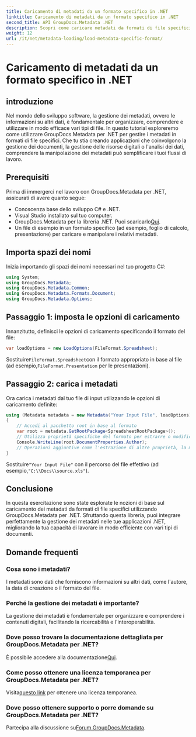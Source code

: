 ```yaml
---
title: Caricamento di metadati da un formato specifico in .NET
linktitle: Caricamento di metadati da un formato specifico in .NET
second_title: API GroupDocs.Metadata .NET
description: Scopri come caricare metadati da formati di file specifici utilizzando GroupDocs.Metadata per .NET in questo tutorial completo.
weight: 12
url: /it/net/metadata-loading/load-metadata-specific-format/
---
```


# Caricamento di metadati da un formato specifico in .NET

## introduzione
Nel mondo dello sviluppo software, la gestione dei metadati, ovvero le informazioni su altri dati, è fondamentale per organizzare, comprendere e utilizzare in modo efficace vari tipi di file. In questo tutorial esploreremo come utilizzare GroupDocs.Metadata per .NET per gestire i metadati in formati di file specifici. Che tu stia creando applicazioni che coinvolgono la gestione dei documenti, la gestione delle risorse digitali o l'analisi dei dati, comprendere la manipolazione dei metadati può semplificare i tuoi flussi di lavoro.
## Prerequisiti
Prima di immergerci nel lavoro con GroupDocs.Metadata per .NET, assicurati di avere quanto segue:
- Conoscenza base dello sviluppo C# e .NET.
- Visual Studio installato sul tuo computer.
-  GroupDocs.Metadata per la libreria .NET. Puoi scaricarlo[Qui](https://releases.groupdocs.com/metadata/net/).
- Un file di esempio in un formato specifico (ad esempio, foglio di calcolo, presentazione) per caricare e manipolare i relativi metadati.

## Importa spazi dei nomi
Inizia importando gli spazi dei nomi necessari nel tuo progetto C#:
```csharp
using System;
using GroupDocs.Metadata;
using GroupDocs.Metadata.Common;
using GroupDocs.Metadata.Formats.Document;
using GroupDocs.Metadata.Options;
```

## Passaggio 1: imposta le opzioni di caricamento
Innanzitutto, definisci le opzioni di caricamento specificando il formato del file:
```csharp
var loadOptions = new LoadOptions(FileFormat.Spreadsheet);
```
 Sostituire`FileFormat.Spreadsheet`con il formato appropriato in base al file (ad esempio,`FileFormat.Presentation` per le presentazioni).
## Passaggio 2: carica i metadati
Ora carica i metadati dal tuo file di input utilizzando le opzioni di caricamento definite:
```csharp
using (Metadata metadata = new Metadata("Your Input File", loadOptions))
{
    // Accedi al pacchetto root in base al formato
    var root = metadata.GetRootPackage<SpreadsheetRootPackage>();
    // Utilizza proprietà specifiche del formato per estrarre o modificare i metadati
    Console.WriteLine(root.DocumentProperties.Author);
    // Operazioni aggiuntive come l'estrazione di altre proprietà, la modifica dei metadati, ecc.
}
```
 Sostituire`"Your Input File"` con il percorso del file effettivo (ad esempio,`"C:\\Docs\\source.xls"`).

## Conclusione
In questa esercitazione sono state esplorate le nozioni di base sul caricamento dei metadati da formati di file specifici utilizzando GroupDocs.Metadata per .NET. Sfruttando questa libreria, puoi integrare perfettamente la gestione dei metadati nelle tue applicazioni .NET, migliorando la tua capacità di lavorare in modo efficiente con vari tipi di documenti.

## Domande frequenti
### Cosa sono i metadati?
I metadati sono dati che forniscono informazioni su altri dati, come l'autore, la data di creazione o il formato del file.
### Perché la gestione dei metadati è importante?
La gestione dei metadati è fondamentale per organizzare e comprendere i contenuti digitali, facilitando la ricercabilità e l'interoperabilità.
### Dove posso trovare la documentazione dettagliata per GroupDocs.Metadata per .NET?
 È possibile accedere alla documentazione[Qui](https://tutorials.groupdocs.com/metadata/net/).
### Come posso ottenere una licenza temporanea per GroupDocs.Metadata per .NET?
 Visita[questo link](https://purchase.groupdocs.com/temporary-license/) per ottenere una licenza temporanea.
### Dove posso ottenere supporto o porre domande su GroupDocs.Metadata per .NET?
 Partecipa alla discussione su[Forum GroupDocs.Metadata](https://forum.groupdocs.com/c/metadata/14).